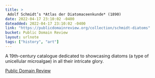 ```yaml
---
title: > 
 Adolf Schmidt’s *Atlas der Diatomaceenkunde* (1890)
date: 2022-04-17 23:10:02 -0400
dateadded: 2022-04-17 23:10:02 -0400
link: "https://publicdomainreview.org/collection/schmidt-diatoms"
bucket: Public Domain Review
layout: urlnote
tags: ["history", "art"]
--- 
```

A 19th-century catalogue dedicated to showcasing diatoms (a type of unicellular microalgae) in all their intricate glory. 
 <!-- end excerpt --> 
<div class='bucket'><a class='internal-link' href='/buckets/public-domain-review'>Public Domain Review</a></div> 
